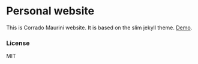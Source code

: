 # Personal website

This is Corrado Maurini website.
It is based on the slim jekyll theme. [Demo](http://syaning.com/slim).

### License

MIT
